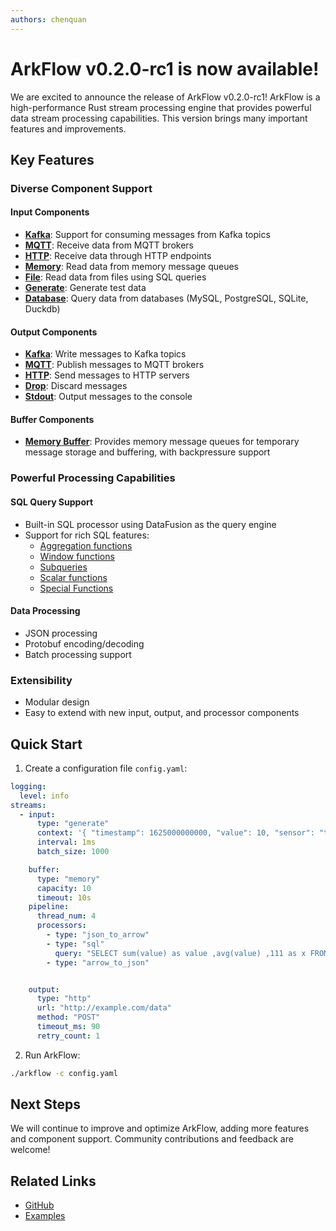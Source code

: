 ```yaml
---
authors: chenquan
---
```



# ArkFlow v0.2.0-rc1 is now available!

We are excited to announce the release of ArkFlow v0.2.0-rc1! ArkFlow is a high-performance Rust stream processing engine that provides powerful data stream processing capabilities. This version brings many important features and improvements.

## Key Features

### Diverse Component Support

#### Input Components
- [**Kafka**](/docs/components/inputs/kafka): Support for consuming messages from Kafka topics
- [**MQTT**](/docs/components/inputs/mqtt): Receive data from MQTT brokers
- [**HTTP**](/docs/components/inputs/http): Receive data through HTTP endpoints
- [**Memory**](/docs/components/inputs/memory): Read data from memory message queues
- [**File**](/docs/components/inputs/sql): Read data from files using SQL queries
- [**Generate**](/docs/components/inputs/generate): Generate test data
- [**Database**](/docs/components/inputs/sql): Query data from databases (MySQL, PostgreSQL, SQLite, Duckdb)

#### Output Components
- [**Kafka**](/docs/components/outputs/kafka): Write messages to Kafka topics
- [**MQTT**](/docs/components/outputs/mqtt): Publish messages to MQTT brokers
- [**HTTP**](/docs/components/outputs/http): Send messages to HTTP servers
- [**Drop**](/docs/components/outputs/drop): Discard messages
- [**Stdout**](/docs/components/outputs/stdout): Output messages to the console

#### Buffer Components
- [**Memory Buffer**](/docs/components/buffers/memory): Provides memory message queues for temporary message storage and buffering, with backpressure support

### Powerful Processing Capabilities

#### SQL Query Support
- Built-in SQL processor using DataFusion as the query engine
- Support for rich SQL features:
  - [Aggregation functions](/docs/sql/aggregate_functions)
  - [Window functions](/docs/sql/window_functions)
  - [Subqueries](/docs/sql/subqueries)
  - [Scalar functions](/docs/sql/scalar_functions)
  - [Special Functions](/docs/sql/special_functions)

#### Data Processing
- JSON processing
- Protobuf encoding/decoding
- Batch processing support

### Extensibility
- Modular design
- Easy to extend with new input, output, and processor components

## Quick Start

1. Create a configuration file `config.yaml`:
```yaml
logging:
  level: info
streams:
  - input:
      type: "generate"
      context: '{ "timestamp": 1625000000000, "value": 10, "sensor": "temp_1" }'
      interval: 1ms
      batch_size: 1000

    buffer:
      type: "memory"
      capacity: 10
      timeout: 10s
    pipeline:
      thread_num: 4
      processors:
        - type: "json_to_arrow"
        - type: "sql"
          query: "SELECT sum(value) as value ,avg(value) ,111 as x FROM flow"
        - type: "arrow_to_json"


    output:
      type: "http"
      url: "http://example.com/data"
      method: "POST"
      timeout_ms: 90
      retry_count: 1
```

2. Run ArkFlow:
```bash
./arkflow -c config.yaml
```

## Next Steps

We will continue to improve and optimize ArkFlow, adding more features and component support. Community contributions and feedback are welcome!

## Related Links

- [GitHub](https://github.com/ark-flow/arkflow)
- [Examples](https://github.com/ark-flow/arkflow/tree/main/examples)